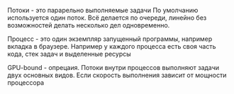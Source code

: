 Потоки - это парарельно выполняемые задачи
По умолчанию используется один поток. Всё делается по очереди, линейно без возможностей делать несколько дел одновременно.

Процесс - это один экземпляр запущенный программы, например вкладка в браузере.
Например у каждого процесса есть своя часть кода, стек задач и выделенные ресурсы

GPU-bound - опрецаия. Потоки внутри процессов выполняют задачи двух основных видов.
Если скорость выполнения  зависит от мощности процессора
